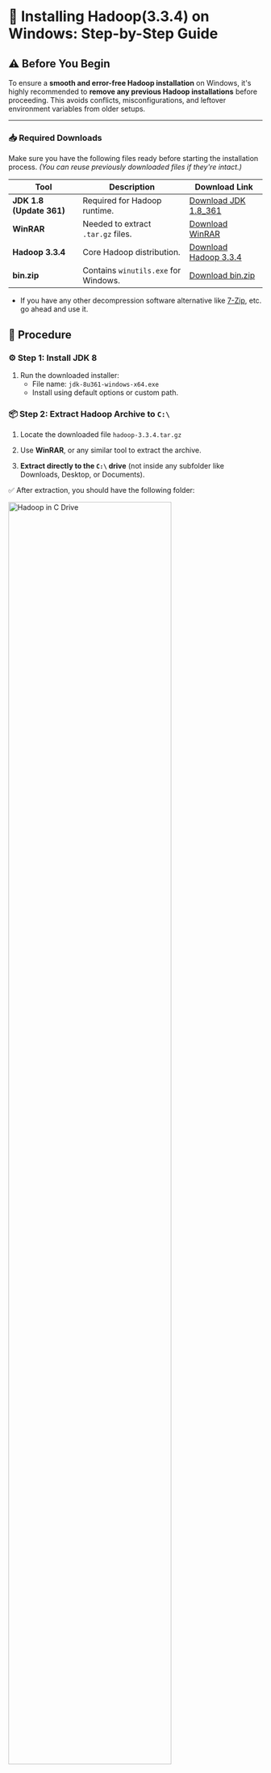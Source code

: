 # 🐘 Installing Hadoop(3.3.4) on Windows: Step-by-Step Guide

## ⚠️ Before You Begin

To ensure a **smooth and error-free Hadoop installation** on Windows, it's highly recommended to **remove any previous Hadoop installations** before proceeding. This avoids conflicts, misconfigurations, and leftover environment variables from older setups.

---

### 📥 Required Downloads

Make sure you have the following files ready before starting the installation process. _(You can reuse previously downloaded files if they're intact.)_

| Tool                     | Description                          | Download Link                   |
| ------------------------ | ------------------------------------ | ------------------------------- |
| **JDK 1.8 (Update 361)** | Required for Hadoop runtime.         | [Download JDK 1.8_361][jdk]     |
| **WinRAR**               | Needed to extract `.tar.gz` files.   | [Download WinRAR][winrar]       |
| **Hadoop 3.3.4**         | Core Hadoop distribution.            | [Download Hadoop 3.3.4][hadoop] |
| **bin.zip**              | Contains `winutils.exe` for Windows. | [Download bin.zip][binzip]      |

- If you have any other decompression software alternative like [7-Zip](https://www.7-zip.org/download.html), etc. go ahead and use it.

<!-- Link definitions -->

[jdk]: https://drive.google.com/file/d/1MG3shs65Zpb-ZR_11GUM3WD7VSoGENfQ/view
[winrar]: https://www.win-rar.com/fileadmin/winrar-versions/winrar/winrar-x64-620.exe
[hadoop]: https://hadoop.apache.org/release/3.3.4.html
[binzip]: https://github.com/Arjun650/Hadoop-3.3.4-Windows-Installation-Guide/raw/main/resources/bin.zip

## 🔧 Procedure

### ⚙️ Step 1: Install JDK 8

1. Run the downloaded installer:
   - File name: `jdk-8u361-windows-x64.exe`
   - Install using default options or custom path.

### 📦 Step 2: Extract Hadoop Archive to `C:\`

1. Locate the downloaded file `hadoop-3.3.4.tar.gz`

2. Use **WinRAR**, or any similar tool to extract the archive.

3. **Extract directly to the `C:\` drive** (not inside any subfolder like Downloads, Desktop, or Documents).

✅ After extraction, you should have the following folder:

<p align="left">
  <img src="./screenshots/hadoopincdrive.png" alt="Hadoop in C Drive" width="80%"/>
</p>

### 🧩 Step 3: Set Environment Variables

   <br/>
1. Type `Edit the system environment variables` in the Start Menu. 
   > 📝 Make sure it is not `Edit Environment variables for your account`

- Windows 11 Preview - <br /> <p align="left"><br/><img src="./screenshots/envVarwin11.png" width=80% ></p>
- Windows 10 Preview - <br /> <p align="left"><br/><img src="./screenshots/EnvVarWin10.png" width=80% ></p>

2. Locate both sections:

   - `User variables for %YOUR_USERNAME%`
   - `System variables`
   - Click on `New` on both the section
     - preview
     <p align="left"><br/><img src="./screenshots/environmentVariable.png" width=80% ></p>
   - Now create two environment variables with the following values in the before mentioned places:
     - Variable 1:
       - Variable name : `JAVA_HOME`
       - Variable value : `C:\Program Files\Java\jdk1.8.0_361` or the path of your preferred version
     - Variable 2:
       - Variable name : `HADOOP_HOME`
       - Variable value : `C:\hadoop-3.3.4`
   - It should look like this after completion
      <p align="left"><br/><img src="./screenshots/afterEnvVar.png" width="80%"></p>

   - Now, under both the variable lists, open `Path` (either by double-clicking on it or select it and click `Edit`), add the following directories to the list and click on `OK`:
     - `C:\Program Files\Java\jdk1.8.0_361\bin`
     - `C:\hadoop-3.3.4\bin`
     - `C:\hadoop-3.3.4\sbin`
   - It should look like this:

     - Preview: <br /> <p align="left"><img src="./screenshots/afterEnvVar.png" width=80%></p>

   - Click on `OK` again to close the environment variable window.

### 🗂️ Step 4: Add `winutils` Support for windows

To make Hadoop work properly on Windows, you need to add Windows-compatible binaries like `winutils.exe` to your Hadoop installation.

---

#### 🗃️ 1. Extract `bin.zip`

- Locate the downloaded `bin.zip` file.
- Use **WinRAR**, **7-Zip**, or any archive tool to extract it.

#### 📁 2. Paste `bin` into Hadoop Directory

- Copy the **entire extracted `bin` folder**.
- Paste it to `C:\hadoop-3.3.4`. Click on `✔️ Replace the files in the destination` when prompted.

### 🗂️ Step 5: Create Hadoop Data Directories

- Create a new folder in the following locations:
  - `data` in `C:\hadoop-3.3.4`
  - `namenode` in `C:\hadoop-3.3.4\data`
  - `datanode` in `C:\hadoop-3.3.4\data`

### 📝 Step 6: Configure `core-site.xml`

To configure the default file system path for Hadoop, you need to edit the `core-site.xml` file.

---

#### 1. Open the File `C:\hadoop-3.3.4\etc\hadoop\core-site.xml`

> Open the file with **Notepad** or **VSCode**

#### 2. Paste the configuration

```xml
<configuration>

   <property>
       <name>fs.defaultFS</name>
       <value>hdfs://localhost:9000</value>
   </property>

</configuration>
```

### 📝 Step 7: Configure `mapred-site.xml`

The `mapred-site.xml` file is used to configure the **MapReduce execution framework**.

---

#### 1. Open the File `C:\hadoop-3.3.4\etc\hadoop\mapred-site.xml`

> Open the file with **Notepad** or **VSCode**

#### 2. Paste the configuration

```xml
<configuration>

    <property>
        <name>mapreduce.framework.name</name>
        <value>yarn</value>
    </property>

 </configuration>
```

### 🗃️ Step 8: Configure `hdfs-site.xml`

The `hdfs-site.xml` file is used to configure settings related to the Hadoop Distributed File System (HDFS), such as replication and storage paths.

---

#### 1. Open the File `C:\hadoop-3.3.4\etc\hadoop\hdfs-site.xml`

> Open the file with **Notepad** or **VSCode**

#### 2. Paste the configuration

```xml
<configuration>

    <property>
        <name>dfs.replication</name>
        <value>1</value>
    </property>

    <property>
        <name>dfs.namenode.name.dir</name>
        <value>/hadoop-3.3.4/data/namenode</value>
    </property>

    <property>
        <name>dfs.datanode.data.dir</name>
        <value>/hadoop-3.3.4/data/datanode</value>
    </property>

 </configuration>
```

### 🔁 Step 9: Configure `yarn-site.xml`

The `yarn-site.xml` file contains configuration settings for **YARN** (Yet Another Resource Negotiator), which manages resource allocation in Hadoop.

---

#### 1. Open the File `C:\hadoop-3.3.4\etc\hadoop\hdfs-site.xml`

> Open the file with **Notepad** or **VSCode**

#### 2. Paste the configuration

```xml
   <configuration>

   <property>
        <name>yarn.nodemanager.aux-services</name>
        <value>mapreduce_shuffle</value>
   </property>

   <property>
        <name>yarn.nodemanager.auxservices.mapreduce.shuffle.class</name>
        <value>org.apache.hadoop.mapred.ShuffleHandler</value>
   </property>

</configuration>
```

### 🧾 Step 10: Configure `hadoop-env.cmd`

This step ensures that Hadoop knows the correct path to your installed JDK and resolves user-related path issues on systems with spaces in usernames.

---

#### 1. Open the File `C:\hadoop-3.3.4\etc\hadoop\hadoop-env.cmd`

> Open the file with **Notepad** or **VSCode**

#### 2. Make the following changes

> Find your system username by running `whoami` or `echo %USERNAME%` (Windows) in the terminal.

- Find `set JAVA_HOME=%JAVA_HOME%`
- Replace it with `set JAVA_HOME=C:\Progra~1\Java\jdk1.8.0_361`
  - _Note:_ You just have to replace the `%JAVA_HOME%` with the path specified above or the path to your preferred version. I gave it in full for easy searching.
- _Mandatory:_ For systems with usernames containing white-space (Ex: Hari Krishna) & ignore for those who don't:
  - Find `set HADOOP_IDENT_STRING=%USERNAME%`
  - Replace it with your `User` path but with the last letter of your username's first word replaced with `~1`. Example: `Hari Krishna` -> `Har~1`
    - Like `set HADOOP_IDENT_STRING=C:\User\Har~1`
- Save and close the editor

---

---

### ✅ Step 11: Verify Your Hadoop Installation

To confirm everything is set up correctly, follow these verification steps:

---

#### 🖥️ 1. Open Command Prompt

- Press `Win + S`, type `cmd`
- **Right-click** on **Command Prompt** and select **"Run as administrator"**

> ⚠️ Running as admin helps avoid permission issues during Hadoop startup.

- Preview <br/>

   <p align="left"><img src="./screenshots/cmdRunAsAdmin.png" width=80%></p>

---

- Run the command `hdfs` it should output like the one below:

  - Preview: <br />
      <p align="left"><img src="./screenshots/hdfs.png" width=80%></p>
  - If there is an `Error: JAVA_HOME is incorrectly set` message just after you run the command, you might have INCORRECTLY set the `Environment variable` or `Path` or `hadoop-env.cmd` steps. Go back and verify.

- Format namenode:

  - Run the command `hdfs namenode -format`
  - The output should be like in the following - [Link](./cmdOutput/namenodeFormatsuccess.txt)
  - Preview: <br />

      <p align="left"><img src="./screenshots/namenodeFormat.png" width=80%></p>

- Run the cluster
  - Execute the command `start-all.cmd` in the command prompt (CMD)
  - You should now get the following command prompt windows running:
    - Apache Hadoop Distribution - hadoop namenode
    - Apache Hadoop Distribution - hadoop datanode
    - Apache Hadoop Distribution - yarn resourcemanager
    - Apache Hadoop Distribution - yam nodemanager
  - You may get the following window during first-time use:
    - Preview (Reference): <br /> <p align="left"><img src="./screenshots/JavaFirewallPrompt.webp" width=80% ></p>
    - Tick both `Private networks...` and `Public networks...` and click on `Allow access`
  - Give it a few moments to initialize.
  - Preview
    <br /> <p align="left"><img src="./screenshots/Screenshot 2025-07-28 195250.png" width=80% ></p>
- Verify execution:
  - Execute the command `jps`
  - You should get the following output:
  - Preview: <br /> <p align="left"><img src="./screenshots/Screenshot 2025-07-28 203141.png" width=85% height=85%></p>
  - If there are any one of them missing, check the respective window of the missed application to check for errors. There should not be any `SHUTDOWN_MSG: Shutting down %application% at %SystemName%/%IP_Address%`

---

### Accessing the UI:

- If all the things done till now are verified, you may attempt to access the UI.
- Open your preferred browser and enter the following address:
  - For accessing ResourceManager web UI: http://localhost:8088
    - Preview: <br /> <p align="left"><img src="./screenshots/hadoopCluster.png" width=80% height=80%></p>
  - For accessing NameNode web UI: http://localhost:9870
    - Preview: <br /> <p align="left"><img src="./screenshots/hadoopNamenodeInfo.png" width=80% height=80%></p>

## 🛑 Stop Hadoop

```cmd
stop-all.cmd
```
